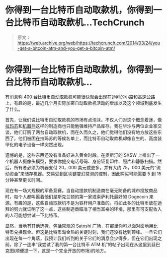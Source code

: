 # 你得到一台比特币自动取款机，你得到一台比特币自动取款机...TechCrunch

> 原文：<https://web.archive.org/web/https://techcrunch.com/2014/03/24/you-get-a-bitcoin-atm-and-you-get-a-bitcoin-atm/>

# 你得到一台比特币自动取款机，你得到一台比特币自动取款机…

有消息称 [400 台比特币自动取款机](https://web.archive.org/web/20230210033907/http://www.cryptocoinsnews.com/2014/03/23/dubai-400-bitcoin-atms/)可能很快就会出现在迪拜的小路和高速公路上，有趣的是，最近几个月实际加密自动取款机活动的增加以及这个领域到底发生了什么。

首先，让我们说比特币自动取款机的市场有点泡沫。不仅人们对这个概念着迷，像[拉玛苏](https://web.archive.org/web/20230210033907/https://lamassu.is/)和[机器熊](https://web.archive.org/web/20230210033907/https://robocoinkiosk.com/)这样的制造商也只能勉强维持产品库存。我在华沙与两位企业家交谈，他们订购了两台自动取款机，而在久而久之，他们觉得他们没有地方放这些东西了。他们被困在拉玛苏的等候名单上，而比特币自动取款机却像自生的、高度装甲化的电子设备一样突然出现。

遗憾的是，这些东西还没有准备好进入黄金时段。在奥斯汀的 SXSW 上推出了一个机器人摄像头模型，要求你提交电话号码、身份证复印件、照片和静脉扫描。然后，所有者必须为机器支付 20，000 美元或更多，并有大约 75，000 美元的“流动资金”来储存机器。交易受到区块链变幻莫测的控制，因此购买可能需要 5 到 15 分钟甚至更长时间。

现在有一场大规模的军备竞赛。当自动提款机制造商在毫无防备的城市投放商品时，每个人都叫嚣着他们是斯克兰顿的第一家或索萨利托最好的 Dogecoin 来源。有趣的是，这些自动取款机不是为铁杆用户准备的。将如此多的比特币放在迪拜的努力就证明了这一点，这些制造商瞄准了相当富裕的环境，那里有可支配收入的人可能想尝试一下比特币。

显然，当地有其他选择，包括常规的 Satoshi 广场，在那里你可以面对面地用比特币兑换现金。但这是比特币淘金热的关键时刻，我们还没有达到顶峰。一旦它们出现在每一个角落，我预计我们听到的关于它们的消息会少得多，但在它们出现之前，除了一连串“我尝试了我的第一台比特币 ATM 机”的帖子出现在从这里到廷巴克图(顺便提一下，这是一个完全开放的市场)的地方。